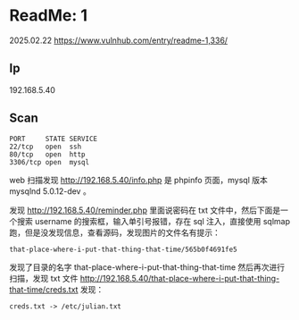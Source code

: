 # ReadMe: 1

2025.02.22 https://www.vulnhub.com/entry/readme-1,336/

## Ip

192.168.5.40

## Scan

```
PORT     STATE SERVICE
22/tcp   open  ssh
80/tcp   open  http
3306/tcp open  mysql
```

web 扫描发现 http://192.168.5.40/info.php 是 phpinfo 页面，mysql 版本 mysqlnd 5.0.12-dev 。

发现 http://192.168.5.40/reminder.php 里面说密码在 txt 文件中，然后下面是一个搜索 username 的搜索框，输入单引号报错，存在 sql 注入，直接使用 sqlmap 跑，但是没发现信息，查看源码，发现图片的文件名有提示：

```
that-place-where-i-put-that-thing-that-time/565b0f4691fe5
```

发现了目录的名字 that-place-where-i-put-that-thing-that-time 然后再次进行扫描，发现 txt 文件 http://192.168.5.40/that-place-where-i-put-that-thing-that-time/creds.txt 发现：

```
creds.txt -> /etc/julian.txt
```
